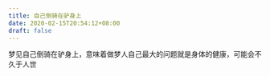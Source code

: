 ```yaml
---
title: 自己倒骑在驴身上
date: 2020-02-15T20:54:12+08:00
draft: false
---
```


梦见自己倒骑在驴身上，意味着做梦人自己最大的问题就是身体的健康，可能会不久于人世